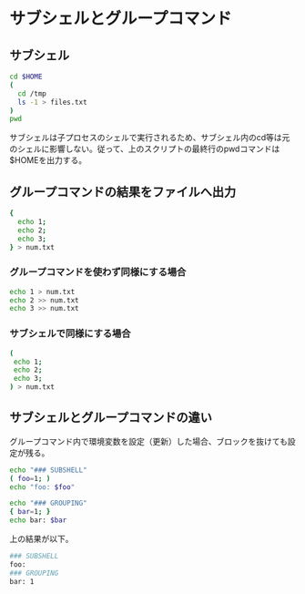 ﻿# サブシェルとグループコマンド

## サブシェル

```bash
cd $HOME
(
  cd /tmp
  ls -1 > files.txt
)
pwd
```

サブシェルは子プロセスのシェルで実行されるため、サブシェル内のcd等は元のシェルに影響しない。従って、上のスクリプトの最終行のpwdコマンドは$HOMEを出力する。

## グループコマンドの結果をファイルへ出力

```bash
{
  echo 1;
  echo 2;
  echo 3;
} > num.txt
```

### グループコマンドを使わず同様にする場合

```bash
echo 1 > num.txt
echo 2 >> num.txt
echo 3 >> num.txt
```

### サブシェルで同様にする場合

```bash
(
 echo 1;
 echo 2;
 echo 3;
) > num.txt
```

## サブシェルとグループコマンドの違い
グループコマンド内で環境変数を設定（更新）した場合、ブロックを抜けても設定が残る。

```bash
echo "### SUBSHELL"
( foo=1; )
echo "foo: $foo"

echo "### GROUPING"
{ bar=1; }
echo bar: $bar
```

上の結果が以下。

```bash
### SUBSHELL
foo:
### GROUPING
bar: 1
```
